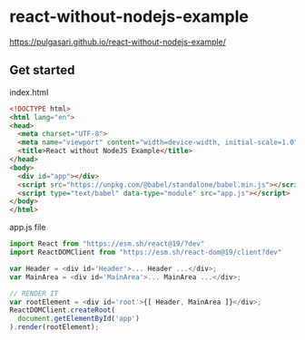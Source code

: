 # react-without-nodejs-example
https://pulgasari.github.io/react-without-nodejs-example/

## Get started

index.html
```html
<!DOCTYPE html>
<html lang="en">
<head>
  <meta charset="UTF-8">
  <meta name="viewport" content="width=device-width, initial-scale=1.0">
  <title>React without NodeJS Example</title>
</head>
<body>
  <div id="app"></div>
  <script src="https://unpkg.com/@babel/standalone/babel.min.js"></script>
  <script type="text/babel" data-type="module" src="app.js"></script>
</body>
</html>
```

app.js file
```js
import React from "https://esm.sh/react@19/?dev"
import ReactDOMClient from "https://esm.sh/react-dom@19/client?dev"

var Header = <div id='Header'>... Header ...</div>;
var MainArea = <div id='MainArea'>... MainArea ...</div>;

// RENDER IT
var rootElement = <div id='root'>{[ Header, MainArea ]}</div>;
ReactDOMClient.createRoot( 
  document.getElementById('app') 
).render(rootElement);
```
